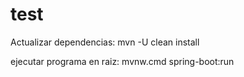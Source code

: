 # test

Actualizar dependencias:
mvn -U clean install

ejecutar programa en raiz:
mvnw.cmd spring-boot:run
